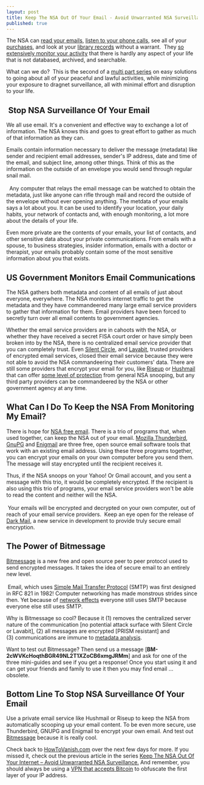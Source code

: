 ```yaml
---
layout: post
title: Keep The NSA Out Of Your Email - Avoid Unwarranted NSA Surveillance
published: true
---
```

<p>The NSA can <a href="http://www.npr.org/blogs/thetwo-way/2013/06/17/192704227/snowden-nsa-collects-everything-including-content-of-emails" target="_blank">read your emails</a>, <a href="http://news.cnet.com/8301-13578_3-57589495-38/nsa-spying-flap-extends-to-contents-of-u.s-phone-calls/" target="_blank">listen to your phone calls</a>, see all of your <a href="http://www.theregister.co.uk/2013/09/18/nsa_banking_cybersnooping/" target="_blank">purchases</a>, and look at your <a href="http://www.ala.org/offices/oif/ifissues/fbiyourlibrary" target="_blank">library records</a> without a warrant.  They <a href="http://en.wikipedia.org/wiki/Utah_Data_Center" target="_blank">so extensively monitor your activity</a> that there is hardly any aspect of your life that is not databased, archived, and searchable.</p>
<p>What can we do?  This is the second of a <a href="http://www.howtovanish.com/2014/02/keep-the-nsa-out-of-your-internet-avoid-unwarranted-nsa-surveillance/" target="_blank">multi part series</a> on easy solutions to going about all of your peaceful and lawful activities, while minimizing your exposure to dragnet surveillance, all with minimal effort and disruption to your life.</p>
<h2> Stop NSA Surveillance Of Your Email</h2>
<p>We all use email. It's a convenient and effective way to exchange a lot of information. The NSA knows this and goes to great effort to gather as much of that information as they can.</p>
<p>Emails contain information necessary to deliver the message (metadata) like sender and recipient email addresses, sender's IP address, date and time of the email, and subject line, among other things. Think of this as the information on the outside of an envelope you would send through regular snail mail. <br/><br/>  Any computer that relays the email message can be watched to obtain the metadata, just like anyone can rifle through mail and record the outside of the envelope without ever opening anything. The metdata of your emails says a lot about you. It can be used to identify your location, your daily habits, your network of contacts and, with enough monitoring, a lot more about the details of your life.</p>
<p>Even more private are the contents of your emails, your list of contacts, and other sensitive data about your private communications. From emails with a spouse, to business strategies, insider information, emails with a doctor or therapist, your emails probably contain some of the most sensitive information about you that exists.</p>
<h2>US Government Monitors Email Communications</h2>
<p>The NSA gathers both metadata and content of all emails of just about  everyone, everywhere. The NSA monitors internet traffic to get the metadata and they have commandeered many large email service providers to gather that information for them. Email providers have been forced to secretly turn over all email contents to government agencies.</p>
<p>Whether the email service providers are in cahoots with the NSA, or whether they have received a secret FISA court order or have simply been broken into by the NSA, there is no centralized email service provider that you can completely trust. Even <a href="http://www.forbes.com/sites/parmyolson/2013/08/09/encryption-app-silent-circle-shuts-down-e-mail-service-to-prevent-spying/" target="_blank">Silent Circle</a>, and <a href="http://readwrite.com/2013/10/03/lavabit-shutdown-snowden-encryption" target="_blank">Lavabit</a>, trusted providers of encrypted email services, closed their email service because they were not able to avoid the NSA commandeering their customers' data. There are still some providers that encrypt your email for you, like <a href="https://help.riseup.net/en/email" target="_blank">Riseup</a> or <a href="https://www.hushmail.com/" target="_blank">Hushmail</a> that can offer <a href="http://www.howtovanish.com/2010/03/husmail-husmail-login/" target="_blank">some level of protection</a> from general NSA snooping, but any third party providers can be commandeered by the NSA or other government agency at any time.</p>
<h2>What Can I Do To Keep the NSA From Monitoring My Email?</h2>
<p>There is hope for <a href="http://www.howtovanish.com/2011/12/set-up-free-email-encryption-in-15-minutes/" target="_blank">NSA free email</a>. There is a trio of programs that, when used together, can keep the NSA out of your email. <a href="http://www.mozilla.org/en-US/thunderbird/all.html" target="_blank">Mozilla Thunderbird</a>, <a href="http://www.gnupg.org/" target="_blank">GnuPG</a> and <a href="https://www.enigmail.net/download/" target="_blank">Enigmail</a> are three free, open source email software tools that work with an existing email address. Using these three programs together, you can encrypt your emails on your own computer before you send them. The message will stay encrypted until the recipient receives it.</p>
<p>Thus, if the NSA snoops on your Yahoo! Or Gmail account, and you sent a message with this trio, it would be completely encrypted. If the recipient is also using this trio of programs, your email service providers won't be able to read the content and neither will the NSA. <br/><br/> Your emails will be encrypted and decrypted on your own computer, out of reach of your email service providers.  Keep an eye open for the release of <a href="http://www.darkmail.info/" target="_blank">Dark Mail</a>, a new service in development to provide truly secure email encryption.</p>
<h2>The Power of Bitmessage</h2>
<p><a title="bitmessage" href="https://bitmessage.org/wiki/Main_Page" target="_blank">Bitmessage</a> is a new free and open source peer to peer protocol used to send encrypted messages. It takes the idea of secure email to an entirely new level. <br/><br/> Email, which uses <a title="SMTP" href="https://en.wikipedia.org/wiki/Simple_Mail_Transfer_Protocol" target="_blank">Simple Mail Transfer Protocol</a> (SMTP) was first designed in RFC 821 in 1982! Computer networking has made monstrous strides since then. Yet because of <a title="network effects" href="https://en.wikipedia.org/wiki/Network_effect" target="_blank">network effects</a> everyone still uses SMTP because everyone else still uses SMTP.</p>
<p>Why is Bitmessage so cool? Because it (1) removes the centralized server nature of the communication [no potential attack surface with Silent Circle or Lavabit], (2) all messages are encrypted [PRISM resistant] and (3) communications are immune to <a title="metadata analysis" href="https://en.wikipedia.org/wiki/Meta-analysis" target="_blank">metadata analysis</a>.</p>
<p>Want to test out Bitmessage? Then send us a message [<strong>BM-2cWVKcHoqthBGR49NL2T1XZoCB6xmgJRMm</strong>] and ask for one of the three mini-guides and see if you get a response! Once you start using it and can get your friends and family to use it then you may find email ... obsolete.</p>
<h2>Bottom Line To Stop NSA Surveillance Of Your Email</h2>
<p>Use a private email service like Hushmail or Riseup to keep the NSA from automatically scooping up your email content. To be even more secure, use Thunderbird, GNUPG and Enigmail to encrypt your own email. And test out <a title="bitmessage" href="https://bitmessage.org/wiki/Main_Page" target="_blank">Bitmessage</a> because it is really cool.</p>
<p>Check back to <a href="http://www.howtovanish.com/" target="_blank">HowToVanish.com</a> over the next few days for more. If you missed it, check out the previous article in the series <a title="Permanent link to Keep The NSA Out Of Your Internet – Avoid Unwarranted NSA Surveillance" href="http://www.howtovanish.com/2014/02/keep-the-nsa-out-of-your-internet-avoid-unwarranted-nsa-surveillance/" rel="bookmark">Keep The NSA Out Of Your Internet – Avoid Unwarranted NSA Surveillance.</a> And remember, you should always be using a <a title="vpn that accepts bitcoin" href="http://www.howtovanish.com/privateinternetaccess" target="_blank">VPN that accepts Bitcoin</a> to obfuscate the first layer of your IP address.</p>
<p>&nbsp;</p>
